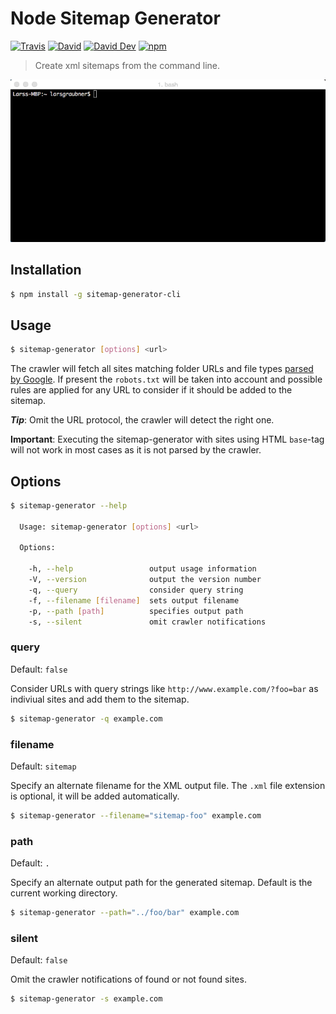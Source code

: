 # Node Sitemap Generator

[![Travis](https://img.shields.io/travis/lgraubner/node-sitemap-generator-cli.svg)](https://travis-ci.org/lgraubner/node-sitemap-generator-cli) [![David](https://img.shields.io/david/lgraubner/node-sitemap-generator-cli.svg)](https://david-dm.org/lgraubner/node-sitemap-generator-cli) [![David Dev](https://img.shields.io/david/dev/lgraubner/node-sitemap-generator-cli.svg)](https://david-dm.org/lgraubner/node-sitemap-generator-cli#info=devDependencies) [![npm](https://img.shields.io/npm/v/sitemap-generator-cli.svg)](https://www.npmjs.com/package/sitemap-generator-cli)

> Create xml sitemaps from the command line.

![](sitemap-generator.gif)

## Installation

```BASH
$ npm install -g sitemap-generator-cli
```

## Usage
```BASH
$ sitemap-generator [options] <url>
```

The crawler will fetch all sites matching folder URLs and file types [parsed by Google](https://support.google.com/webmasters/answer/35287?hl=en). If present the `robots.txt` will be taken into account and possible rules are applied for any URL to consider if it should be added to the sitemap.

***Tip***: Omit the URL protocol, the crawler will detect the right one.

**Important**: Executing the sitemap-generator with sites using HTML `base`-tag will not work in most cases as it is not parsed by the crawler.

## Options
```BASH
$ sitemap-generator --help

  Usage: sitemap-generator [options] <url>

  Options:

    -h, --help                 output usage information
    -V, --version              output the version number
    -q, --query                consider query string
    -f, --filename [filename]  sets output filename
    -p, --path [path]          specifies output path
    -s, --silent               omit crawler notifications
```

### query

Default: `false`

Consider URLs with query strings like `http://www.example.com/?foo=bar` as indiviual sites and add them to the sitemap.

```BASH
$ sitemap-generator -q example.com
```

### filename

Default: `sitemap`

Specify an alternate filename for the XML output file. The `.xml` file extension is optional, it will be added automatically.

```BASH
$ sitemap-generator --filename="sitemap-foo" example.com
```

### path

Default: `.`

Specify an alternate output path for the generated sitemap. Default is the current working directory.

```BASH
$ sitemap-generator --path="../foo/bar" example.com
```

### silent

Default: `false`

Omit the crawler notifications of found or not found sites.

```BASH
$ sitemap-generator -s example.com
```
